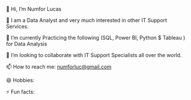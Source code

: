 👋 Hi, I’m Numfor Lucas

👀 I am a Data Analyst and very much interested in other IT Support Services.

🌱 I’m currently Practicing the following (SQL, Power BI, Python $ Tableau ) for Data Analysis

💞️ I’m looking to collaborate with IT Support Specialists all over the world.

📫 How to reach me: numforluc@gmail.com

😄 Hobbies:

⚡ Fun facts:
<!---
Numfor51/Numfor51 is a ✨ special ✨ repository because its `README.md` (this file) appears on your GitHub profile.
You can click the Preview link to take a look at your changes.
--->
